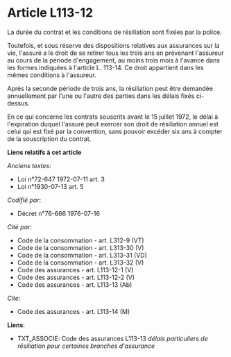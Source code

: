 # Article L113-12

La durée du contrat et les conditions de résiliation sont fixées par la police.

Toutefois, et sous réserve des dispositions relatives aux assurances sur la vie, l'assuré a le droit de se retirer tous les
trois ans en prévenant l'assureur au cours de la période d'engagement, au moins trois mois à l'avance dans les formes
indiquées à l'article L. 113-14. Ce droit appartient dans les mêmes conditions à l'assureur.

Après la seconde période de trois ans, la résiliation peut être demandée annuellement par l'une ou l'autre des parties dans
les délais fixés ci-dessus.

En ce qui concerne les contrats souscrits avant le 15 juillet 1972, le délai à l'expiration duquel l'assuré peut exercer son
droit de résiliation annuel est celui qui est fixé par la convention, sans pouvoir excéder six ans à compter de la
souscription du contrat.

**Liens relatifs à cet article**

_Anciens textes_:

  - Loi n°72-647 1972-07-11 art. 3
  - Loi n°1930-07-13 art. 5

_Codifié par_:

  - Décret n°76-666 1976-07-16

_Cité par_:

  - Code de la consommation - art. L312-9 (VT)
  - Code de la consommation - art. L313-30 (V)
  - Code de la consommation - art. L313-31 (VD)
  - Code de la consommation - art. L313-32 (V)
  - Code des assurances - art. L113-12-1 (V)
  - Code des assurances - art. L113-12-2 (V)
  - Code des assurances - art. L113-13 (Ab)

_Cite_:

  - Code des assurances - art. L113-14 (M)

**Liens**:

  - TXT_ASSOCIE: Code des assurances L113-13 *délais particuliers de résiliation pour certaines branches d'assurance*
